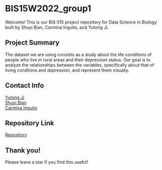 # BIS15W2022_group1
Welcome! This is our BIS 015 project repository for Data Science in Biology built by Shuyi Bian, Carmina Inguito, and Yutong Ji. 
## Project Summary
The dataset we are using consists as a study about the life conditions of people who live in rural areas and their depression status. Our goal is to analyze the relationships between the variables, specifically about that of living condtions and depression, and represent them visually. 
## Contact Info
[Yutong Ji](yuji@ucdavis.edu) <br />
[Shuyi Bian](sbian@ucdavis.edu) <br /> 
[Carmina Inguito](cdinguito@ucdavis.edu) <br />
## Repository Link
[Repository](https://github.com/carminainguito/BIS15W2022_group1)
## Thank you!
Please leave a star if you find this useful!